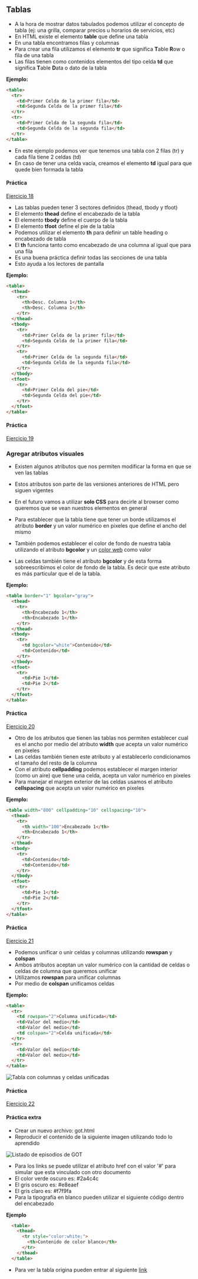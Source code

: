## Tablas
* A la hora de mostrar datos tabulados podemos utilizar el concepto de tabla (ej: una grilla, comparar precios u horarios de servicios, etc)
* En HTML existe el elemento **table** que define una tabla
* En una tabla encontramos filas y columnas
* Para crear una fila utilizamos el elemento **tr** que significa **T**able **R**ow o fila de una tabla
* Las filas tienen como contenidos elementos del tipo celda **td** que significa **T**able **D**ata o dato de la tabla

**Ejemplo:**
```html
<table>
  <tr>
    <td>Primer Celda de la primer fila</td>
    <td>Segunda Celda de la primer fila</td>
  </tr>
  <tr>
    <td>Primer Celda de la segunda fila</td>
    <td>Segunda Celda de la segunda fila</td>
  </tr>
</table>
```

* En este ejemplo podemos ver que tenemos una tabla con 2 filas (tr) y cada fila tiene 2 celdas (td)
* En caso de tener una celda vacía, creamos el elemento **td** igual para que quede bien formada la tabla

#### Práctica
[Ejercicio 18](../ejercicios_html/ej18.md)

* Las tablas pueden tener 3 sectores definidos (thead, tbody y tfoot)
* El elemento **thead** define el encabezado de la tabla
* El elemento **tbody** define el cuerpo de la tabla
* El elemento **tfoot** define el pie de la tabla
* Podemos utilizar el elemento **th** para definir un table heading o encabezado de tabla
* El **th** funciona tanto como encabezado de una columna al igual que para una fila
* Es una buena práctica definir todas las secciones de una tabla
* Esto ayuda a los lectores de pantalla

**Ejemplo:**
```html
<table>
  <thead>
    <tr>
      <th>Desc. Columna 1</th>
      <th>Desc. Columna 1</th>
    </tr>
  </thead>
  <tbody>
    <tr>
      <td>Primer Celda de la primer fila</td>
      <td>Segunda Celda de la primer fila</td>
    </tr>
    <tr>
      <td>Primer Celda de la segunda fila</td>
      <td>Segunda Celda de la segunda fila</td>
    </tr>
  </tbody>
  <tfoot>
    <tr>
      <td>Primer Celda del pie</td>
      <td>Segunda Celda del pie</td>
    </tr>
  </tfoot>
</table>
```
#### Práctica
[Ejercicio 19](../ejercicios_html/ej19.md)

### Agregar atributos visuales
* Existen algunos atributos que nos permiten modificar la forma en que se ven las tablas
* Estos atributos son parte de las versiones anteriores de HTML pero siguen vigentes
* En el futuro vamos a utilizar **solo CSS** para decirle al browser como queremos que se vean nuestros elementos en general

* Para establecer que la tabla tiene que tener un borde utilizamos el atributo **border** y un valor numérico en pixeles que define el ancho del mismo
* También podemos establecer el color de fondo de nuestra tabla utilizando el atributo **bgcolor** y un [color web](https://es.wikipedia.org/wiki/Colores_web) como valor
* Las celdas también tiene el atributo **bgcolor** y de esta forma sobreescribimos el color de fondo de la tabla. Es decir que este atributo es más particular que el de la tabla.

**Ejemplo:**
```html
<table border="1" bgcolor="gray">
  <thead>
    <tr>
      <th>Encabezado 1</th>
      <th>Encabezado 1</th>
    </tr>
  </thead>
  <tbody>
    <tr>
      <td bgcolor="white">Contenido</td>
      <td>Contenido</td>
    </tr>
  </tbody>
  <tfoot>
    <tr>
      <td>Pie 1</td>
      <td>Pie 2</td>
    </tr>
  </tfoot>
</table>
```

#### Práctica
[Ejercicio 20](../ejercicios_html/ej20.md)


* Otro de los atributos que tienen las tablas nos permiten establecer cual es el ancho por medio del atributo **width** que acepta un valor numérico en pixeles
* Las celdas también tienen este atributo y al establecerlo condicionamos el tamaño del resto de la columna
* Con el atributo **cellpadding** podemos establecer el margen interior (como un aire) que tiene una celda, acepta un valor numérico en pixeles
* Para manejar el margen exterior de las celdas usamos el atributo **cellspacing** que acepta un valor numérico en pixeles

**Ejemplo:**
```html
<table width="800" cellpadding="10" cellspacing="10">
  <thead>
    <tr>
      <th width="100">Encabezado 1</th>
      <th>Encabezado 1</th>
    </tr>
  </thead>
  <tbody>
    <tr>
      <td>Contenido</td>
      <td>Contenido</td>
    </tr>
  </tbody>
  <tfoot>
    <tr>
      <td>Pie 1</td>
      <td>Pie 2</td>
    </tr>
  </tfoot>
</table>
```

#### Práctica
[Ejercicio 21](../ejercicios_html/ej21.md)

* Podemos unificar o unir celdas y columnas utilizando **rowspan** y **colspan**
* Ambos atributos aceptan un valor numérico con la cantidad de celdas o celdas de columna que queremos unificar
* Utilizamos **rowspan** para unificar columnas
* Por medio de **colspan** unificamos celdas

**Ejemplo:**
```html
<table>
  <tr>
    <td rowspan="2">Columna unificada</td>
    <td>Valor del medio</td>
    <td>Valor del medio</td>
    <td colspan="2">Celda unificada</td>
  </tr>
  <tr>
    <td>Valor del medio</td>
    <td>Valor del medio</td>
  </tr>
</table>
```

![Tabla con columnas y celdas unificadas](https://github.com/nisnardi/comunidad-it-js/raw/master/assets/html/tabla_unificada.png)

#### Práctica
[Ejercicio 22](../ejercicios_html/ej22.md)

#### Práctica extra
* Crear un nuevo archivo: got.html
* Reproducir el contenido de la siguiente imagen utilizando todo lo aprendido

![Listado de episodios de GOT](https://github.com/nisnardi/comunidad-it-js/raw/master/assets/html/game_of_thrones_episodes.png)

* Para los links se puede utilizar el atributo href con el valor '#' para simular que esta vinculado con otro documento
* El color verde oscuro es: #2a4c4c
* El gris oscuro es: #e8eaef
* El gris claro es: #f7f9fa
* Para la tipografía en blanco pueden utilizar el siguiente código dentro del encabezado

**Ejemplo**
```html
  <table>
    <thead>
      <tr style="color:white;">
        <th>Contenido de color blanco</th>
      </tr>
    </thead>
  </table>
```

* Para ver la tabla origina pueden entrar al siguiente [link](https://en.wikipedia.org/wiki/List_of_Game_of_Thrones_episodes)
